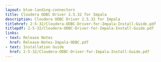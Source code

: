```yaml
---
layout: blue-landing-connectors
title: Cloudera ODBC Driver 2.5.32 for Impala
description: Cloudera ODBC Driver 2.5.32 for Impala
titlehref: 2-5-32/Cloudera-ODBC-Driver-for-Impala-Install-Guide.pdf
titlepdf: 2-5-32/Cloudera-ODBC-Driver-for-Impala-Install-Guide.pdf
links:
- text: Release Notes
  href: Release-Notes-Impala-ODBC.pdf
- text: Installation Guide
  href: 2-5-32/Cloudera-ODBC-Driver-for-Impala-Install-Guide.pdf
---
```

